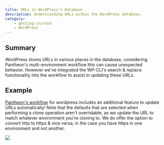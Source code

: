 ```yaml
---
title: URLs in WordPress's Database
description: Understanding URLs within the WordPress database.
category:
    - getting-started
    - WordPress
---
```


## Summary

WordPress stores URLs in various places in the database, considering Pantheon's multi-environment workflow this can cause unexpected behavior. However we've integrated the WP-CLI's search & replace functionality into the workflow to assist in updating these URLs.

## Example

[Pantheon's workflow](/docs/articles/sites/code/using-the-pantheon-workflow/) for wordpress includes an additional feature to update URLs automatically! Note that the defaults that are selected when performing a clone operation aren't overridable, as we update the URL to match whatever environment you're cloning to. We do offer the option to convert http to https & vice versa; in the case you have https in one environment and not another.

![](https://www.getpantheon.com/sites/default/files/docs/desk_images/272464)​
